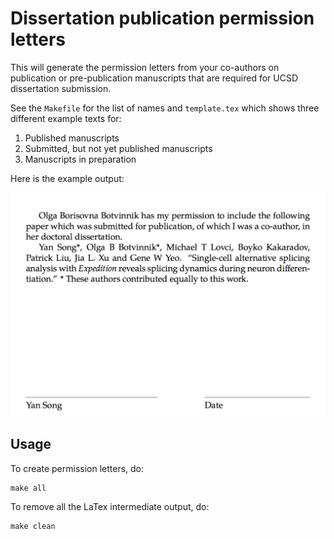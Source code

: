 # Dissertation publication permission letters

This will generate the permission letters from your co-authors on publication or pre-publication manuscripts that are required for UCSD dissertation submission.

See the `Makefile` for the list of names and `template.tex` which shows three different example texts for:

1. Published manuscripts
2. Submitted, but not yet published manuscripts
3. Manuscripts in preparation

Here is the example output:

![Example permission letter with signature line](example.png)

## Usage

To create permission letters, do:

```
make all
```

To remove all the LaTex intermediate output, do:

```
make clean
```
